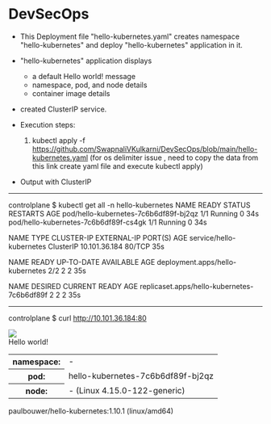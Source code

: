 # DevSecOps
- This Deployment file "hello-kubernetes.yaml" creates namespace "hello-kubernetes" and deploy "hello-kubernetes" application in it.
- "hello-kubernetes" application displays 
   * a default Hello world! message
   * namespace, pod, and node details
   * container image details
- created ClusterIP service.
- Execution steps:
  1. kubectl apply -f https://github.com/SwapnaliVKulkarni/DevSecOps/blob/main/hello-kubernetes.yaml
  (for os delimiter issue , need to copy the data from this link create yaml file and execute kubectl apply)

- Output with ClusterIP
------------------------------------------------------------------------
controlplane $ kubectl get all -n hello-kubernetes
NAME                                    READY   STATUS    RESTARTS   AGE
pod/hello-kubernetes-7c6b6df89f-bj2qz   1/1     Running   0          34s
pod/hello-kubernetes-7c6b6df89f-cs4gk   1/1     Running   0          34s

NAME                       TYPE        CLUSTER-IP      EXTERNAL-IP   PORT(S)   AGE
service/hello-kubernetes   ClusterIP   10.101.36.184   <none>        80/TCP    35s

NAME                               READY   UP-TO-DATE   AVAILABLE   AGE
deployment.apps/hello-kubernetes   2/2     2            2           35s

NAME                                          DESIRED   CURRENT   READY   AGE
replicaset.apps/hello-kubernetes-7c6b6df89f   2         2         2       35s

--------------------------------------------------------------------------------
controlplane $ curl http://10.101.36.184:80
<!DOCTYPE html>
<html>
<head>
    <title>Hello Kubernetes!</title>
    <link rel="stylesheet" type="text/css" href="/css/main.css">
    <link rel="stylesheet" href="https://fonts.googleapis.com/css?family=Ubuntu:300" >
</head>
<body>

  <div class="main">
    <img src="/images/kubernetes.png"/>
    <div class="content">
      <div id="message">
  Hello world!
</div>
<div id="info">
  <table>
    <tr>
      <th>namespace:</th>
      <td>-</td>
    </tr>
    <tr>
      <th>pod:</th>
      <td>hello-kubernetes-7c6b6df89f-bj2qz</td>
    </tr>
    <tr>
      <th>node:</th>
      <td>- (Linux 4.15.0-122-generic)</td>
    </tr>
  </table>
</div>
<div id="footer">
  paulbouwer/hello-kubernetes:1.10.1 (linux/amd64)
</div>
    </div>
  </div>
</body>
</html>
